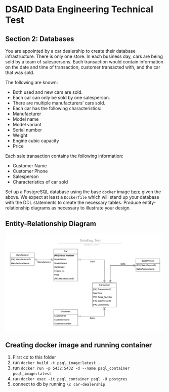 # DSAID Data Engineering Technical Test

## Section 2: Databases
You are appointed by a car dealership to create their database infrastructure. There is only one store. In each business day, cars are being sold by a team of salespersons. Each transaction would contain information on the date and time of transaction, customer transacted with, and the car that was sold. 

The following are known:
- Both used and new cars are sold.
- Each car can only be sold by one salesperson.
- There are multiple manufacturers’ cars sold.
- Each car has the following characteristics:
- Manufacturer
- Model name
- Model variant
- Serial number
- Weight
- Engine cubic capacity
- Price

Each sale transaction contains the following information:
- Customer Name
- Customer Phone
- Salesperson
- Characteristics of car sold

Set up a PostgreSQL database using the base `docker` image [here](https://hub.docker.com/_/postgres) given the above. We expect at least a `Dockerfile` which will stand up your database with the DDL statements to create the necessary tables. Produce entity-relationship diagrams as necessary to illustrate your design.

## Entity-Relationship Diagram
![ERD made in LucidChart](Car_Dealership_ERD.png)

 ## Creating docker image and running container

1. First cd to this folder
2. run `docker build -t psql_image:latest .`
3. run `docker run -p 5432:5432 -d --name psql_container psql_image:latest`
4. run `docker exec -it psql_container psql -U postgres`
5. connect to db by running `\c car-dealership`